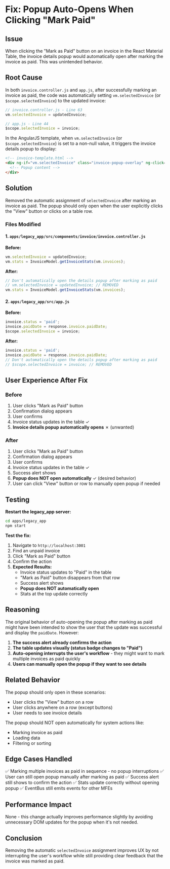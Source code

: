 # Fix: Popup Auto-Opens When Clicking "Mark Paid"

## Issue

When clicking the "Mark as Paid" button on an invoice in the React Material Table, the invoice details popup would automatically open after marking the invoice as paid. This was unintended behavior.

## Root Cause

In both `invoice.controller.js` and `app.js`, after successfully marking an invoice as paid, the code was automatically setting `vm.selectedInvoice` (or `$scope.selectedInvoice`) to the updated invoice:

```javascript
// invoice.controller.js - Line 63
vm.selectedInvoice = updatedInvoice;

// app.js - Line 44
$scope.selectedInvoice = invoice;
```

In the AngularJS template, when `vm.selectedInvoice` (or `$scope.selectedInvoice`) is set to a non-null value, it triggers the invoice details popup to display:

```html
<!-- invoice-template.html -->
<div ng-if="vm.selectedInvoice" class="invoice-popup-overlay" ng-click="vm.closeInvoiceDetails()">
  <!-- Popup content -->
</div>
```

## Solution

Removed the automatic assignment of `selectedInvoice` after marking an invoice as paid. The popup should only open when the user explicitly clicks the "View" button or clicks on a table row.

### Files Modified

#### 1. `apps/legacy_app/src/components/invoice/invoice.controller.js`

**Before:**
```javascript
vm.selectedInvoice = updatedInvoice;
vm.stats = InvoiceModel.getInvoiceStats(vm.invoices);
```

**After:**
```javascript
// Don't automatically open the details popup after marking as paid
// vm.selectedInvoice = updatedInvoice; // REMOVED
vm.stats = InvoiceModel.getInvoiceStats(vm.invoices);
```

#### 2. `apps/legacy_app/src/app.js`

**Before:**
```javascript
invoice.status = 'paid';
invoice.paidDate = response.invoice.paidDate;
$scope.selectedInvoice = invoice;
```

**After:**
```javascript
invoice.status = 'paid';
invoice.paidDate = response.invoice.paidDate;
// Don't automatically open the details popup after marking as paid
// $scope.selectedInvoice = invoice; // REMOVED
```

## User Experience After Fix

### Before
1. User clicks "Mark as Paid" button
2. Confirmation dialog appears
3. User confirms
4. Invoice status updates in the table ✓
5. **Invoice details popup automatically opens** ✗ (unwanted)

### After
1. User clicks "Mark as Paid" button
2. Confirmation dialog appears
3. User confirms
4. Invoice status updates in the table ✓
5. Success alert shows
6. **Popup does NOT open automatically** ✓ (desired behavior)
7. User can click "View" button or row to manually open popup if needed

## Testing

**Restart the legacy_app server:**
```bash
cd apps/legacy_app
npm start
```

**Test the fix:**
1. Navigate to `http://localhost:3001`
2. Find an unpaid invoice
3. Click "Mark as Paid" button
4. Confirm the action
5. **Expected Results:**
   - Invoice status updates to "Paid" in the table
   - "Mark as Paid" button disappears from that row
   - Success alert shows
   - **Popup does NOT automatically open**
   - Stats at the top update correctly

## Reasoning

The original behavior of auto-opening the popup after marking as paid might have been intended to show the user that the update was successful and display the `paidDate`. However:

1. **The success alert already confirms the action**
2. **The table updates visually (status badge changes to "Paid")**
3. **Auto-opening interrupts the user's workflow** - they might want to mark multiple invoices as paid quickly
4. **Users can manually open the popup if they want to see details**

## Related Behavior

The popup should only open in these scenarios:
- User clicks the "View" button on a row
- User clicks anywhere on a row (except buttons)
- User needs to see invoice details

The popup should NOT open automatically for system actions like:
- Marking invoice as paid
- Loading data
- Filtering or sorting

## Edge Cases Handled

✅ Marking multiple invoices as paid in sequence - no popup interruptions
✅ User can still open popup manually after marking as paid
✅ Success alert still shows to confirm the action
✅ Stats update correctly without opening popup
✅ EventBus still emits events for other MFEs

## Performance Impact

None - this change actually improves performance slightly by avoiding unnecessary DOM updates for the popup when it's not needed.

## Conclusion

Removing the automatic `selectedInvoice` assignment improves UX by not interrupting the user's workflow while still providing clear feedback that the invoice was marked as paid.

